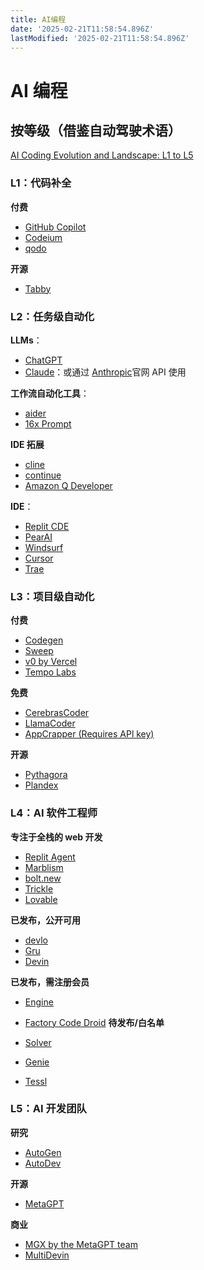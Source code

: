 ```yaml
---
title: AI编程
date: '2025-02-21T11:58:54.896Z'
lastModified: '2025-02-21T11:58:54.896Z'
---
```

# AI 编程

## 按等级（借鉴自动驾驶术语）

[AI Coding Evolution and Landscape: L1 to L5](https://prompt.16x.engineer/blog/ai-coding-l1-l5)

### L1：代码补全

**付费**

- [GitHub Copilot](https://github.com/features/copilot)
- [Codeium](https://www.codeium.com)
- [qodo](https://www.qodo.ai/)

**开源**

- [Tabby](https://www.tabbyml.com)

### L2：任务级自动化

**LLMs**：

- [ChatGPT](https://chatgpt.com/)
- [Claude](https://claude.ai)：或通过 [Anthropic](https://www.anthropic.com)官网 API 使用

**工作流自动化工具**：

- [aider](https://aider.chat/)
- [16x Prompt](https://prompt.16x.engineer/)

**IDE 拓展**

- [cline](https://github.com/cline/cline)
- [continue](https://www.continue.dev/)
- [Amazon Q Developer](https://aws.amazon.com/cn/q/developer/)

**IDE**：

- [Replit CDE](https://replit.com/cloud-development-environment)
- [PearAI](https://trypear.ai/)
- [Windsurf](https://codeium.com/windsurf)
- [Cursor](https://www.cursor.com)
- [Trae](https://www.trae.ai/)

### L3：项目级自动化

**付费**

- [Codegen](https://docs.codegen.com/introduction/overview)
- [Sweep](https://sweep.dev/)
- [v0 by Vercel](https://v0.dev/)
- [Tempo Labs](https://www.tempo.new/)

**免费**

- [CerebrasCoder](https://cerebrascoder.com/)
- [LlamaCoder](https://llamacoder.together.ai/)
- [AppCrapper (Requires APl key)](https://appcrapper.com/)

**开源**

- [Pythagora](https://www.pythagora.ai/)
- [Plandex](https://plandex.ai/)

### L4：AI 软件工程师

**专注于全栈的 web 开发**

- [Replit Agent](https://replit.com/ai)
- [Marblism](https://www.marblism.com/)
- [bolt.new](https://bolt.new/)
- [Trickle](https://www.trickle.so/)
- [Lovable](https://lovable.dev/)

**已发布，公开可用**

- [devlo](https://devlo.ai/)
- [Gru](https://gru.ai/)
- [Devin](https://devin.ai/)

**已发布，需注册会员**

- [Engine](https://www.enginelabs.ai/)
- [Factory Code Droid](https://www.factory.ai/)
  **待发布/白名单**

- [Solver](https://solverai.com/)
- [Genie](https://cosine.sh/genie)
- [Tessl](https://www.tessl.io/)

### L5：AI 开发团队

**研究**

- [AutoGen](https://microsoft.github.io/autogen/stable/)
- [AutoDev](https://arxiv.org/abs/2403.08299v1)

**开源**

- [MetaGPT](https://github.com/geekan/MetaGPT)

**商业**

- [MGX by the MetaGPT team](https://www.deepwisdom.ai/)
- [MultiDevin](https://docs.devin.ai/working-with-teams/multidevin)
